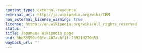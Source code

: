 ```yaml
---
content_type: external-resource
external_url: http://ja.wikipedia.org/wiki/IBM
has_external_license_warning: true
license: https://en.wikipedia.org/wiki/All_rights_reserved
status: ''
title: Japanese Wikipedia page
uid: 3bd53950-60fc-487a-bf1f-70921d270d53
wayback_url: ''
---
```

